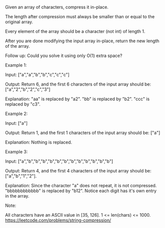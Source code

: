 Given an array of characters, compress it in-place.

The length after compression must always be smaller than or equal to the original array.

Every element of the array should be a character (not int) of length 1.

After you are done modifying the input array in-place, return the new length of the array.

 
Follow up:
Could you solve it using only O(1) extra space?

 
Example 1:

Input:
["a","a","b","b","c","c","c"]

Output:
Return 6, and the first 6 characters of the input array should be: ["a","2","b","2","c","3"]

Explanation:
"aa" is replaced by "a2". "bb" is replaced by "b2". "ccc" is replaced by "c3".
 

Example 2:

Input:
["a"]

Output:
Return 1, and the first 1 characters of the input array should be: ["a"]

Explanation:
Nothing is replaced.
 

Example 3:

Input:
["a","b","b","b","b","b","b","b","b","b","b","b","b"]

Output:
Return 4, and the first 4 characters of the input array should be: ["a","b","1","2"].

Explanation:
Since the character "a" does not repeat, it is not compressed. "bbbbbbbbbbbb" is replaced by "b12".
Notice each digit has it's own entry in the array.
 

Note:

All characters have an ASCII value in [35, 126].
1 <= len(chars) <= 1000.
https://leetcode.com/problems/string-compression/